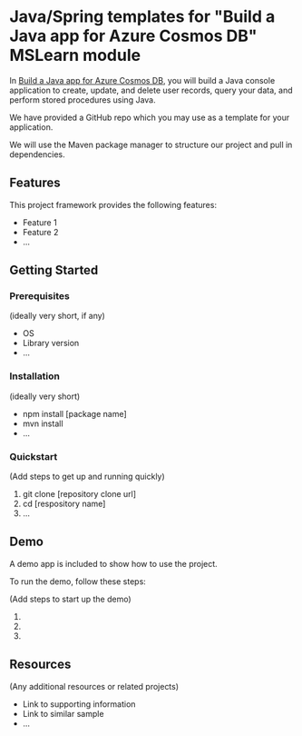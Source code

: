 # Java/Spring templates for "Build a Java app for Azure Cosmos DB" MSLearn module

In [Build a Java app for Azure Cosmos DB](https://docs.microsoft.com/training/modules/build-cosmos-db-java-app/), you will build a Java console application to create, update, and delete user records, query your data, and perform stored procedures using Java.

We have provided a GitHub repo which you may use as a template for your application.

We will use the Maven package manager to structure our project and pull in dependencies.

## Features

This project framework provides the following features:

* Feature 1
* Feature 2
* ...

## Getting Started

### Prerequisites

(ideally very short, if any)

- OS
- Library version
- ...

### Installation

(ideally very short)

- npm install [package name]
- mvn install
- ...

### Quickstart
(Add steps to get up and running quickly)

1. git clone [repository clone url]
2. cd [respository name]
3. ...


## Demo

A demo app is included to show how to use the project.

To run the demo, follow these steps:

(Add steps to start up the demo)

1.
2.
3.

## Resources

(Any additional resources or related projects)

- Link to supporting information
- Link to similar sample
- ...
